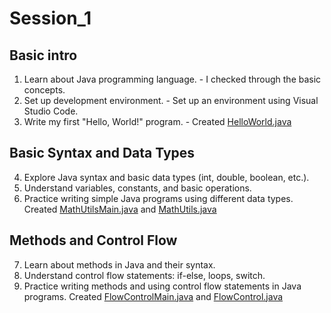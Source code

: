 # Session_1

## Basic intro
1. Learn about Java programming language. - I checked through the basic concepts.
2. Set up development environment. - Set up an environment using Visual Studio Code.
3. Write my first "Hello, World!" program. - Created [HelloWorld.java](https://github.com/imJoshuaRice/java/blob/main/Session_1/HelloWorld.java)


## Basic Syntax and Data Types
4. Explore Java syntax and basic data types (int, double, boolean, etc.).
5. Understand variables, constants, and basic operations.
6. Practice writing simple Java programs using different data types.
Created [MathUtilsMain.java](https://github.com/imJoshuaRice/java/blob/main/Session_1/MathUtilsMain.java) and [MathUtils.java](https://github.com/imJoshuaRice/java/blob/main/Session_1/MathUtils.java)

## Methods and Control Flow
7. Learn about methods in Java and their syntax.
8. Understand control flow statements: if-else, loops, switch.
9. Practice writing methods and using control flow statements in Java programs.
Created [FlowControlMain.java](https://github.com/imJoshuaRice/java/blob/main/Session_1/FlowControlMain.java) and [FlowControl.java](https://github.com/imJoshuaRice/java/blob/main/Session_1/FlowControl.java)